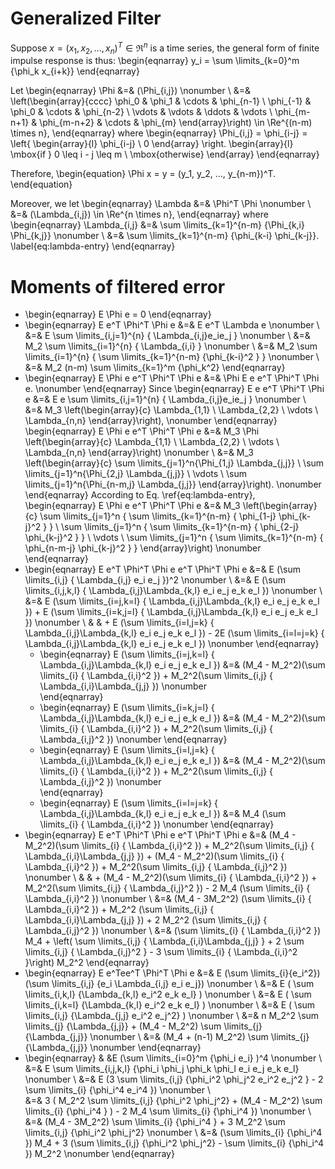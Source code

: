 # Generalized Filter

Suppose $x = (x_1, x_2, ..., x_n)^T \in \Re^n$ is a time series, the general form of finite impulse response is thus: \begin{eqnarray}
y_i = \sum \limits_{k=0}^m {\phi_k x_{i+k}}
\end{eqnarray}

Let \begin{eqnarray} 
\Phi &=& (\Phi_{i,j}) \nonumber \\
&=& \left(\begin{array}{cccc}
\phi_0 & \phi_1 & \cdots & \phi_{n-1} \\
\phi_{-1} & \phi_0 & \cdots & \phi_{n-2} \\
\vdots & \vdots & \ddots & \vdots \\
\phi_{m-n+1} & \phi_{m-n+2} & \cdots & \phi_{m}
\end{array}\right) \in \Re^{(n-m) \times n},
\end{eqnarray} where \begin{eqnarray}
\Phi_{i,j} = \phi_{i-j} = \left\{ \begin{array}{l}
\phi_{i-j} \\
0
\end{array} \right. \begin{array}{l}
\mbox{if } 0 \leq i - j \leq m \\
\mbox{otherwise}
\end{array}
\end{eqnarray}

Therefore, \begin{equation}
\Phi x = y = (y_1, y_2, ..., y_{n-m})^T.
\end{equation}

Moreover, we let \begin{eqnarray}
\Lambda &=& \Phi^T \Phi \nonumber \\
&=& (\Lambda_{i,j}) \in \Re^{n \times n},
\end{eqnarray} where \begin{eqnarray}
\Lambda_{i,j} &=& \sum \limits_{k=1}^{n-m} {\Phi_{k,i} \Phi_{k,j}} \nonumber \\
&=& \sum \limits_{k=1}^{n-m} {\phi_{k-i} \phi_{k-j}}. \label{eq:lambda-entry}
\end{eqnarray}

# Moments of filtered error

- \begin{eqnarray}
E \Phi e = 0
\end{eqnarray}
- \begin{eqnarray}
E e^T \Phi^T \Phi e &=& E e^T \Lambda e \nonumber \\
&=& E \sum \limits_{i,j=1}^{n} { \Lambda_{i,j}e_ie_j } \nonumber \\
&=& M_2 \sum \limits_{i=1}^{n} { \Lambda_{i,i} } \nonumber \\
&=& M_2 \sum \limits_{i=1}^{n} { \sum \limits_{k=1}^{n-m} {\phi_{k-i}^2 } } \nonumber \\
&=& M_2 (n-m) \sum \limits_{k=1}^m {\phi_k^2}
\end{eqnarray}
- \begin{eqnarray}
E \Phi e e^T \Phi^T \Phi e &=& \Phi E e e^T \Phi^T \Phi e. \nonumber
\end{eqnarray} Since \begin{eqnarray}
E e e^T \Phi^T \Phi e &=& E e \sum \limits_{i,j=1}^{n} { \Lambda_{i,j}e_ie_j } \nonumber \\
&=& M_3 \left(\begin{array}{c}
\Lambda_{1,1} \\
\Lambda_{2,2} \\
\vdots \\
\Lambda_{n,n}
\end{array}\right), \nonumber
\end{eqnarray} \begin{eqnarray}
E \Phi e e^T \Phi^T \Phi e &=& M_3 \Phi \left(\begin{array}{c}
\Lambda_{1,1} \\
\Lambda_{2,2} \\
\vdots \\
\Lambda_{n,n}
\end{array}\right) \nonumber \\
&=& M_3 \left(\begin{array}{c}
\sum \limits_{j=1}^n{\Phi_{1,j} \Lambda_{j,j}} \\
\sum \limits_{j=1}^n{\Phi_{2,j} \Lambda_{j,j}} \\
\vdots \\
\sum \limits_{j=1}^n{\Phi_{n-m,j} \Lambda_{j,j}}
\end{array}\right). \nonumber
\end{eqnarray} According to Eq. \ref{eq:lambda-entry}, \begin{eqnarray}
E \Phi e e^T \Phi^T \Phi e &=& M_3 \left(\begin{array}{c}
\sum \limits_{j=1}^n { \sum \limits_{k=1}^{n-m} { \phi_{1-j} \phi_{k-j}^2 } } \\
\sum \limits_{j=1}^n { \sum \limits_{k=1}^{n-m} { \phi_{2-j} \phi_{k-j}^2 } } \\
\vdots \\
\sum \limits_{j=1}^n { \sum \limits_{k=1}^{n-m} { \phi_{n-m-j} \phi_{k-j}^2 } } 
\end{array}\right) \nonumber
\end{eqnarray}
- \begin{eqnarray} 
E e^T \Phi^T \Phi e e^T \Phi^T \Phi e &=& E (\sum \limits_{i,j} { \Lambda_{i,j} e_i e_j })^2 \nonumber \\
&=& E (\sum \limits_{i,j,k,l} { \Lambda_{i,j}\Lambda_{k,l} e_i e_j e_k e_l }) \nonumber \\
&=& E (\sum \limits_{i=j,k=l} { \Lambda_{i,j}\Lambda_{k,l} e_i e_j e_k e_l }) + E (\sum \limits_{i=k,j=l} { \Lambda_{i,j}\Lambda_{k,l} e_i e_j e_k e_l }) \nonumber \\
& & + E (\sum \limits_{i=l,j=k} { \Lambda_{i,j}\Lambda_{k,l} e_i e_j e_k e_l }) - 2E (\sum \limits_{i=l=j=k} { \Lambda_{i,j}\Lambda_{k,l} e_i e_j e_k e_l }) \nonumber
\end{eqnarray}
	- \begin{eqnarray}
E (\sum \limits_{i=j,k=l} { \Lambda_{i,j}\Lambda_{k,l} e_i e_j e_k e_l }) &=& (M_4 - M_2^2)(\sum \limits_{i} { \Lambda_{i,i}^2 }) + M_2^2(\sum \limits_{i,j} { \Lambda_{i,i}\Lambda_{j,j} }) \nonumber   
\end{eqnarray}
	- \begin{eqnarray}
E (\sum \limits_{i=k,j=l} { \Lambda_{i,j}\Lambda_{k,l} e_i e_j e_k e_l }) &=& (M_4 - M_2^2)(\sum \limits_{i} { \Lambda_{i,i}^2 }) + M_2^2(\sum \limits_{i,j} { \Lambda_{i,j}^2 }) \nonumber 
\end{eqnarray}
	- \begin{eqnarray}
E (\sum \limits_{i=l,j=k} { \Lambda_{i,j}\Lambda_{k,l} e_i e_j e_k e_l }) &=& (M_4 - M_2^2)(\sum \limits_{i} { \Lambda_{i,i}^2 }) + M_2^2(\sum \limits_{i,j} { \Lambda_{i,j}^2 }) \nonumber    
\end{eqnarray}
	- \begin{eqnarray}
E (\sum \limits_{i=l=j=k} { \Lambda_{i,j}\Lambda_{k,l} e_i e_j e_k e_l }) &=& M_4 (\sum \limits_{i} { \Lambda_{i,i}^2 }) \nonumber
\end{eqnarray}
- \begin{eqnarray}
E e^T \Phi^T \Phi e e^T \Phi^T \Phi e &=& (M_4 - M_2^2)(\sum \limits_{i} { \Lambda_{i,i}^2 }) + M_2^2(\sum \limits_{i,j} { \Lambda_{i,i}\Lambda_{j,j} }) + (M_4 - M_2^2)(\sum \limits_{i} { \Lambda_{i,i}^2 }) + M_2^2(\sum \limits_{i,j} { \Lambda_{i,j}^2 }) \nonumber \\
& & + (M_4 - M_2^2)(\sum \limits_{i} { \Lambda_{i,i}^2 }) + M_2^2(\sum \limits_{i,j} { \Lambda_{i,j}^2 }) - 2   M_4 (\sum \limits_{i} { \Lambda_{i,i}^2 }) \nonumber \\
&=& (M_4 - 3M_2^2) (\sum \limits_{i} { \Lambda_{i,i}^2 }) + M_2^2 (\sum \limits_{i,j} { \Lambda_{i,i}\Lambda_{j,j} }) + 2 M_2^2 (\sum \limits_{i,j} { \Lambda_{i,j}^2 }) \nonumber \\
&=& (\sum \limits_{i} { \Lambda_{i,i}^2 }) M_4 + \left( \sum \limits_{i,j} { \Lambda_{i,i}\Lambda_{j,j} } + 2 \sum \limits_{i,j} { \Lambda_{i,j}^2 } - 3 \sum \limits_{i} { \Lambda_{i,i}^2 }\right) M_2^2
\end{eqnarray}
- \begin{eqnarray}
E e^Tee^T \Phi^T \Phi e &=& E (\sum \limits_{i}{e_i^2}) (\sum \limits_{i,j} {e_i \Lambda_{i,j} e_i e_j}) \nonumber \\
&=& E ( \sum \limits_{i,k,l} {\Lambda_{k,l} e_i^2 e_k e_l} ) \nonumber \\
&=& E ( \sum \limits_{i,k=l} {\Lambda_{k,l} e_i^2 e_k e_l} ) \nonumber \\
&=& E ( \sum \limits_{i,j} {\Lambda_{j,j} e_i^2 e_j^2} ) \nonumber \\
&=& n M_2^2 \sum \limits_{j} {\Lambda_{j,j}} + (M_4 - M_2^2) \sum \limits_{j} {\Lambda_{j,j}} \nonumber \\
&=& (M_4 + (n-1) M_2^2) \sum \limits_{j} {\Lambda_{j,j}} \nonumber 
\end{eqnarray}
- \begin{eqnarray}
& &E (\sum \limits_{i=0}^m {\phi_i e_i} )^4 \nonumber \\
&=& E \sum \limits_{i,j,k,l} {\phi_i \phi_j \phi_k \phi_l e_i e_j e_k e_l} \nonumber \\
&=& E (3 \sum \limits_{i,j} {\phi_i^2 \phi_j^2 e_i^2 e_j^2 } - 2 \sum \limits_{i} {\phi_i^4 e_i^4 }) \nonumber \\   
&=& 3 ( M_2^2 \sum \limits_{i,j} {\phi_i^2 \phi_j^2} + (M_4 - M_2^2) \sum \limits_{i} {\phi_i^4 } ) - 2 M_4 \sum \limits_{i} {\phi_i^4 }) \nonumber \\
&=& (M_4 - 3M_2^2) \sum \limits_{i} {\phi_i^4 } + 3 M_2^2 \sum \limits_{i,j} {\phi_i^2 \phi_j^2} \nonumber \\
&=& (\sum \limits_{i} {\phi_i^4 }) M_4 + 3 (\sum \limits_{i,j} {\phi_i^2 \phi_j^2} - \sum \limits_{i} {\phi_i^4 }) M_2^2 \nonumber
\end{eqnarray}



